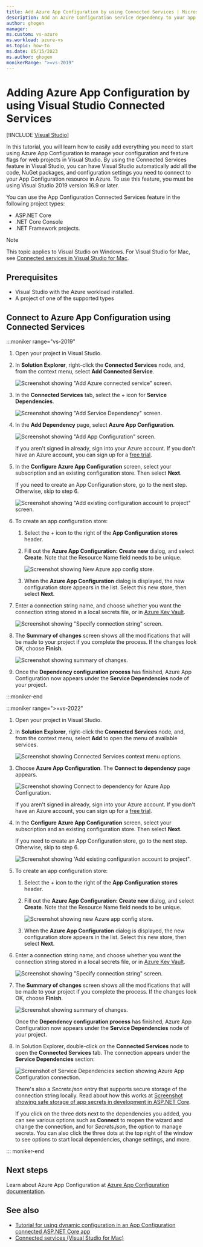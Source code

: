 ```yaml
---
title: Add Azure App Configuration by using Connected Services | Microsoft Docs
description: Add an Azure Configuration service dependency to your app by using the Visual Studio Connected Services
author: ghogen
manager: 
ms.custom: vs-azure
ms.workload: azure-vs
ms.topic: how-to
ms.date: 05/15/2023
ms.author: ghogen
monikerRange: ">=vs-2019"
---
```

# Adding Azure App Configuration by using Visual Studio Connected Services

 [!INCLUDE [Visual Studio](~/includes/applies-to-version/vs-windows-only.md)]

In this tutorial, you will learn how to easily add everything you need to start using Azure App Configuration to manage your configuration and feature flags for web projects in Visual Studio. By using the Connected Services feature in Visual Studio, you can have Visual Studio automatically add all the code, NuGet packages, and configuration settings you need to connect to your App Configuration resource in Azure. To use this feature, you must be using Visual Studio 2019 version 16.9 or later.

You can use the App Configuration Connected Services feature in the following project types:

- ASP.NET Core
- .NET Core Console
- .NET Framework projects.

> [!NOTE]
> This topic applies to Visual Studio on Windows. For Visual Studio for Mac, see [Connected services in Visual Studio for Mac](/visualstudio/mac/connected-services).

## Prerequisites

- Visual Studio with the Azure workload installed.
- A project of one of the supported types

## Connect to Azure App Configuration using Connected Services

:::moniker range="vs-2019"

1. Open your project in Visual Studio.

1. In **Solution Explorer**, right-click the **Connected Services** node, and, from the context menu, select **Add Connected Service**.

    ![Screenshot showing "Add Azure connected service" screen.](./media/vs-azure-tools-connected-services-storage/vs-2019/add-connected-service.png)

1. In the **Connected Services** tab, select the + icon for **Service Dependencies**.

    ![Screenshot showing "Add Service Dependency" screen.](./media/vs-azure-tools-connected-services-storage/vs-2019/connected-services-tab.png)

1. In the **Add Dependency** page, select **Azure App Configuration**.

    ![Screenshot showing "Add App Configuration" screen.](./media/vs-azure-tools-connected-services-app-configuration/add-azure-app-configuration.png)

    If you aren't signed in already, sign into your Azure account. If you don't have an Azure account, you can sign up for a [free trial](https://azure.microsoft.com/free/dotnet).

1. In the **Configure Azure App Configuration** screen, select your subscription and an existing configuration store. Then select **Next**.

    If you need to create an App Configuration store, go to the next step. Otherwise, skip to step 6.

    ![Screenshot showing "Add existing configuration account to project" screen.](./media/vs-azure-tools-connected-services-app-configuration/select-config-store.png)

1. To create an app configuration store:

   1. Select the + icon to the right of the **App Configuration stores** header. 

   1. Fill out the **Azure App Configuration: Create new** dialog, and select **Create**. Note that the Resource Name field needs to be unique. 

       ![Screenshot showing New Azure app config store.](./media/vs-azure-tools-connected-services-app-configuration/create-new-config-store.png)

   1. When the **Azure App Configuration** dialog is displayed, the new configuration store appears in the list. Select this new store, then select **Next**.

1. Enter a connection string name, and choose whether you want the connection string stored in a local secrets file, or in [Azure Key Vault](/azure/key-vault).

   ![Screenshot showing "Specify connection string" screen.](./media/vs-azure-tools-connected-services-app-configuration/connection-string-app-config.png)

1. The **Summary of changes** screen shows all the modifications that will be made to your project if you complete the process. If the changes look OK, choose **Finish**.

   ![Screenshot showing summary of changes.](./media/vs-azure-tools-connected-services-app-configuration/summary-of-changes-app-config.png)

1. Once the **Dependency configuration process** has finished, Azure App Configuration now appears under the **Service Dependencies** node of your project.

:::moniker-end

:::moniker range=">=vs-2022"

1. Open your project in Visual Studio.

1. In **Solution Explorer**, right-click the **Connected Services** node, and, from the context menu, select **Add** to open the menu of available services.

   ![Screenshot showing Connected Services context menu options.](./media/vs-2022/add-connected-service-context-menu-2.png)

1. Choose **Azure App Configuration**. The **Connect to dependency** page appears.

   ![Screenshot showing Connect to dependency for Azure App Configuration.](./media/vs-2022/connect-to-dependency-app-configuration.png)

    If you aren't signed in already, sign into your Azure account. If you don't have an Azure account, you can sign up for a [free trial](https://azure.microsoft.com/free/).

1. In the **Configure Azure App Configuration** screen, select your subscription and an existing configuration store. Then select **Next**.

    If you need to create an App Configuration store, go to the next step. Otherwise, skip to step 6.

    ![Screenshot showing 'Add existing configuration account to project".](./media/vs-azure-tools-connected-services-app-configuration/select-config-store.png)

1. To create an app configuration store:

   1. Select the + icon to the right of the **App Configuration stores** header. 

   1. Fill out the **Azure App Configuration: Create new** dialog, and select **Create**. Note that the Resource Name field needs to be unique. 

       ![Screenshot showing new Azure app config store.](./media/vs-azure-tools-connected-services-app-configuration/create-new-config-store.png)

   1. When the **Azure App Configuration** dialog is displayed, the new configuration store appears in the list. Select this new store, then select **Next**.

1. Enter a connection string name, and choose whether you want the connection string stored in a local secrets file, or in [Azure Key Vault](/azure/key-vault).

   ![Screenshot showing "Specify connection string" screen.](./media/vs-azure-tools-connected-services-app-configuration/connection-string-app-config.png)

1. The **Summary of changes** screen shows all the modifications that will be made to your project if you complete the process. If the changes look OK, choose **Finish**.

   ![Screenshot showing summary of changes.](./media/vs-azure-tools-connected-services-app-configuration/summary-of-changes-app-config.png)

   Once the **Dependency configuration process** has finished, Azure App Configuration now appears under the **Service Dependencies** node of your project.

1. In Solution Explorer, double-click on the **Connected Services** node to open the **Connected Services** tab. The connection appears under the **Service Dependencies** section:

   ![Screenshot of Service Dependencies section showing Azure App Configuration connection.](./media/vs-2022/app-configuration-added.png)

   There's also a *Secrets.json* entry that supports secure storage of the connection string locally. Read about how this works at [Screenshot showing safe storage of app secrets in development in ASP.NET Core](/aspnet/core/security/app-secrets?tabs=windows).

   If you click on the three dots next to the dependencies you added, you can see various options such as **Connect** to reopen the wizard and change the connection, and for *Secrets.json*, the option to manage secrets. You can also click the three dots at the top right of the window to see options to start local dependencies, change settings, and more.

::: moniker-end

## Next steps

Learn about Azure App Configuration at [Azure App Configuration documentation](/azure/azure-app-configuration/overview).

## See also

- [Tutorial for using dynamic configuration in an App Configuration connected ASP.NET Core app](/azure/azure-app-configuration/enable-dynamic-configuration-aspnet-core)
- [Connected services (Visual Studio for Mac)](/visualstudio/mac/connected-services)
